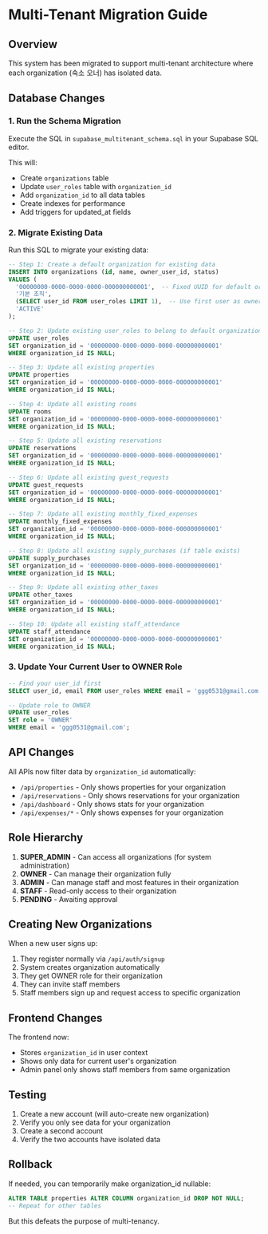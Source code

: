# Multi-Tenant Migration Guide

## Overview
This system has been migrated to support multi-tenant architecture where each organization (숙소 오너) has isolated data.

## Database Changes

### 1. Run the Schema Migration
Execute the SQL in `supabase_multitenant_schema.sql` in your Supabase SQL editor.

This will:
- Create `organizations` table
- Update `user_roles` table with `organization_id`
- Add `organization_id` to all data tables
- Create indexes for performance
- Add triggers for updated_at fields

### 2. Migrate Existing Data

Run this SQL to migrate your existing data:

```sql
-- Step 1: Create a default organization for existing data
INSERT INTO organizations (id, name, owner_user_id, status)
VALUES (
  '00000000-0000-0000-0000-000000000001',  -- Fixed UUID for default org
  '기본 조직',
  (SELECT user_id FROM user_roles LIMIT 1),  -- Use first user as owner
  'ACTIVE'
);

-- Step 2: Update existing user_roles to belong to default organization
UPDATE user_roles
SET organization_id = '00000000-0000-0000-0000-000000000001'
WHERE organization_id IS NULL;

-- Step 3: Update all existing properties
UPDATE properties
SET organization_id = '00000000-0000-0000-0000-000000000001'
WHERE organization_id IS NULL;

-- Step 4: Update all existing rooms
UPDATE rooms
SET organization_id = '00000000-0000-0000-0000-000000000001'
WHERE organization_id IS NULL;

-- Step 5: Update all existing reservations
UPDATE reservations
SET organization_id = '00000000-0000-0000-0000-000000000001'
WHERE organization_id IS NULL;

-- Step 6: Update all existing guest_requests
UPDATE guest_requests
SET organization_id = '00000000-0000-0000-0000-000000000001'
WHERE organization_id IS NULL;

-- Step 7: Update all existing monthly_fixed_expenses
UPDATE monthly_fixed_expenses
SET organization_id = '00000000-0000-0000-0000-000000000001'
WHERE organization_id IS NULL;

-- Step 8: Update all existing supply_purchases (if table exists)
UPDATE supply_purchases
SET organization_id = '00000000-0000-0000-0000-000000000001'
WHERE organization_id IS NULL;

-- Step 9: Update all existing other_taxes
UPDATE other_taxes
SET organization_id = '00000000-0000-0000-0000-000000000001'
WHERE organization_id IS NULL;

-- Step 10: Update all existing staff_attendance
UPDATE staff_attendance
SET organization_id = '00000000-0000-0000-0000-000000000001'
WHERE organization_id IS NULL;
```

### 3. Update Your Current User to OWNER Role

```sql
-- Find your user_id first
SELECT user_id, email FROM user_roles WHERE email = 'ggg0531@gmail.com';

-- Update role to OWNER
UPDATE user_roles
SET role = 'OWNER'
WHERE email = 'ggg0531@gmail.com';
```

## API Changes

All APIs now filter data by `organization_id` automatically:

- `/api/properties` - Only shows properties for your organization
- `/api/reservations` - Only shows reservations for your organization
- `/api/dashboard` - Only shows stats for your organization
- `/api/expenses/*` - Only shows expenses for your organization

## Role Hierarchy

1. **SUPER_ADMIN** - Can access all organizations (for system administration)
2. **OWNER** - Can manage their organization fully
3. **ADMIN** - Can manage staff and most features in their organization
4. **STAFF** - Read-only access to their organization
5. **PENDING** - Awaiting approval

## Creating New Organizations

When a new user signs up:

1. They register normally via `/api/auth/signup`
2. System creates organization automatically
3. They get OWNER role for their organization
4. They can invite staff members
5. Staff members sign up and request access to specific organization

## Frontend Changes

The frontend now:
- Stores `organization_id` in user context
- Shows only data for current user's organization
- Admin panel only shows staff members from same organization

## Testing

1. Create a new account (will auto-create new organization)
2. Verify you only see data for your organization
3. Create a second account
4. Verify the two accounts have isolated data

## Rollback

If needed, you can temporarily make organization_id nullable:

```sql
ALTER TABLE properties ALTER COLUMN organization_id DROP NOT NULL;
-- Repeat for other tables
```

But this defeats the purpose of multi-tenancy.
